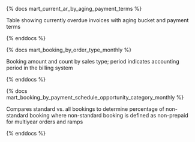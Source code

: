 {% docs mart_current_ar_by_aging_payment_terms %}

Table showing currently overdue invoices with aging bucket and payment terms

{% enddocs %}

{% docs mart_booking_by_order_type_monthly %}

Booking amount and count by sales type; period indicates accounting period in the billing system 

{% enddocs %}

{% docs mart_booking_by_payment_schedule_opportunity_category_monthly %}

Compares standard vs. all bookings to determine percentage of non-standard booking where non-standard booking is defined as non-prepaid for multiyear orders and ramps

{% enddocs %}